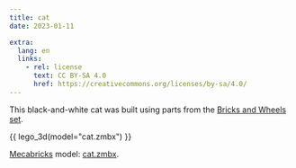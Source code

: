 ```yaml
---
title: cat
date: 2023-01-11

extra:
  lang: en
  links:
    - rel: license
      text: CC BY-SA 4.0
      href: https://creativecommons.org/licenses/by-sa/4.0/
---
```


This black-and-white cat was built using parts from the [Bricks and Wheels set].

[Bricks and Wheels set]: https://brickset.com/sets/11014-1/Bricks-and-Wheels

{{ lego_3d(model="cat.zmbx") }}

[Mecabricks] model: <a href="cat.zmbx" download>cat.zmbx</a>.

[Mecabricks]: https://www.mecabricks.com/
